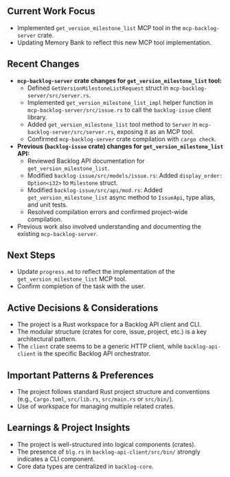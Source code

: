 ## Current Work Focus
-   Implemented `get_version_milestone_list` MCP tool in the `mcp-backlog-server` crate.
-   Updating Memory Bank to reflect this new MCP tool implementation.

## Recent Changes
-   **`mcp-backlog-server` crate changes for `get_version_milestone_list` tool:**
    -   Defined `GetVersionMilestoneListRequest` struct in `mcp-backlog-server/src/server.rs`.
    -   Implemented `get_version_milestone_list_impl` helper function in `mcp-backlog-server/src/issue.rs` to call the `backlog-issue` client library.
    -   Added `get_version_milestone_list` tool method to `Server` in `mcp-backlog-server/src/server.rs`, exposing it as an MCP tool.
    -   Confirmed `mcp-backlog-server` crate compilation with `cargo check`.
-   **Previous (`backlog-issue` crate) changes for `get_version_milestone_list` API:**
    -   Reviewed Backlog API documentation for `get_version_milestone_list`.
    -   Modified `backlog-issue/src/models/issue.rs`: Added `display_order: Option<i32>` to `Milestone` struct.
    -   Modified `backlog-issue/src/api/mod.rs`: Added `get_version_milestone_list` async method to `IssueApi`, type alias, and unit tests.
    -   Resolved compilation errors and confirmed project-wide compilation.
-   Previous work also involved understanding and documenting the existing `mcp-backlog-server`.

## Next Steps
-   Update `progress.md` to reflect the implementation of the `get_version_milestone_list` MCP tool.
-   Confirm completion of the task with the user.


## Active Decisions & Considerations
-   The project is a Rust workspace for a Backlog API client and CLI.
-   The modular structure (crates for core, issue, project, etc.) is a key architectural pattern.
-   The `client` crate seems to be a generic HTTP client, while `backlog-api-client` is the specific Backlog API orchestrator.

## Important Patterns & Preferences
-   The project follows standard Rust project structure and conventions (e.g., `Cargo.toml`, `src/lib.rs`, `src/main.rs` or `src/bin/`).
-   Use of workspace for managing multiple related crates.

## Learnings & Project Insights
-   The project is well-structured into logical components (crates).
-   The presence of `blg.rs` in `backlog-api-client/src/bin/` strongly indicates a CLI component.
-   Core data types are centralized in `backlog-core`.
